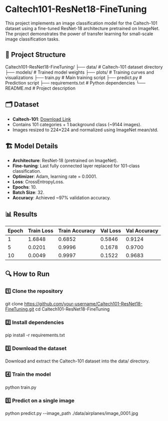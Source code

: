 # Caltech101-ResNet18-FineTuning

This project implements an image classification model for the Caltech-101 dataset using a fine-tuned ResNet-18 architecture pretrained on ImageNet. The project demonstrates the power of transfer learning for small-scale image classification tasks.

## 📂 Project Structure

Caltech101-ResNet18-FineTuning/
├── data/ # Caltech-101 dataset directory
├── models/ # Trained model weights
├── plots/ # Training curves and visualizations
├── train.py # Main training script
├── predict.py # Prediction script
├── requirements.txt # Python dependencies
└── README.md # Project description


## 🗂 Dataset

- **Caltech-101**: [Download Link](https://data.caltech.edu/records/mzrjq-6wc02)
- Contains 101 categories + 1 background class (~9144 images).
- Images resized to 224×224 and normalized using ImageNet mean/std.

## 🏗️ Model Details

- **Architecture**: ResNet-18 (pretrained on ImageNet).
- **Fine-tuning**: Last fully connected layer replaced for 101-class classification.
- **Optimizer**: Adam, learning rate = 0.0001.
- **Loss**: CrossEntropyLoss.
- **Epochs**: 10.
- **Batch Size**: 32.
- **Accuracy**: Achieved ~97% validation accuracy.

## 📊 Results

| Epoch | Train Loss | Train Accuracy | Val Loss | Val Accuracy |
|:----|:------------|:---------------|:---------|:-------------|
| 1    | 1.6848     | 0.6852         | 0.5846   | 0.9124       |
| 5    | 0.0201     | 0.9996         | 0.1678   | 0.9700       |
| 10   | 0.0049     | 0.9997         | 0.1522   | 0.9683       |

## 🔍 How to Run

### 1️⃣ Clone the repository
git clone https://github.com/your-username/Caltech101-ResNet18-FineTuning.git
cd Caltech101-ResNet18-FineTuning
### 2️⃣ Install dependencies
pip install -r requirements.txt
### 3️⃣ Download the dataset
Download and extract the Caltech-101 dataset into the data/ directory.
### 4️⃣ Train the model
python train.py
### 5️⃣ Predict on a single image
python predict.py --image_path ./data/airplanes/image_0001.jpg
